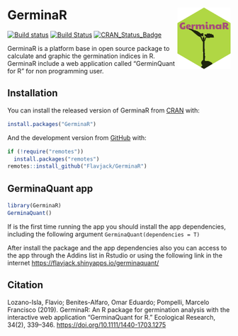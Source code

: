 
<!-- README.md is generated from README.Rmd. Please edit that file -->

# GerminaR <img src="man/figures/logo.png" align="right" alt="" width="120" />

<!-- badges: start -->

[![Build
status](https://ci.appveyor.com/api/projects/status/v3o938fhw0unvbs7?svg=true)](https://ci.appveyor.com/project/omarbenites/germinar)
[![Build
Status](https://travis-ci.org/Flavjack/GerminaR.svg?branch=master)](https://travis-ci.org/Flavjack/GerminaR)
[![CRAN\_Status\_Badge](https://www.r-pkg.org/badges/version/GerminaR)](https://cran.r-project.org/package=GerminaR)
<!-- badges: end -->

GerminaR is a platform base in open source package to calculate and
graphic the germination indices in R. GerminaR include a web application
called “GerminQuant for R” for non programming user.

## Installation

You can install the released version of GerminaR from
[CRAN](https://cran.r-project.org/package=GerminaR) with:

``` r
install.packages("GerminaR")
```

And the development version from
[GitHub](https://github.com/flavjack/GerminaR) with:

``` r
if (!require("remotes"))
  install.packages("remotes")
remotes::install_github("Flavjack/GerminaR")
```

## GerminaQuant app

``` r
library(GerminaR)
GerminaQuant()
```

If is the first time running the app you should install the app
dependencies, including the following argument
`GerminaQuant(dependencies = T)`

After install the package and the app dependencies also you can access
to the app through the Addins list in Rstudio or using the following
link in the internet <https://flavjack.shinyapps.io/germinaquant/>

## Citation

Lozano-Isla, Flavio; Benites-Alfaro, Omar Eduardo; Pompelli, Marcelo
Francisco (2019). GerminaR: An R package for germination analysis with
the interactive web application “GerminaQuant for R.” Ecological
Research, 34(2), 339–346. <https://doi.org/10.1111/1440-1703.1275>
